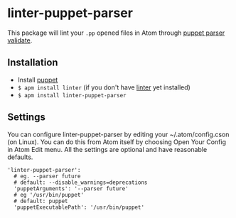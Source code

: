 # linter-puppet-parser

This package will lint your `.pp` opened files in Atom through [puppet parser validate](https://puppetlabs.com/blog/verifying-puppet-checking-syntax-and-writing-automated-tests).

## Installation

* Install [puppet](https://puppetlabs.com/puppet/puppet-open-source)
* `$ apm install linter` (if you don't have [linter](https://github.com/AtomLinter/Linter) yet installed)
* `$ apm install linter-puppet-parser`

## Settings
You can configure linter-puppet-parser by editing your ~/.atom/config.cson (on Linux). You can do this from Atom itself by choosing Open Your Config in Atom Edit menu. All the settings are optional and have reasonable defaults.
```
'linter-puppet-parser':
  # eg. --parser future
  # default: --disable_warnings=deprecations
  'puppetArguments': '--parser future'
  # eg '/usr/bin/puppet'
  # default: puppet
  'puppetExecutablePath': '/usr/bin/puppet'
```
